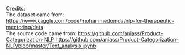 Credits: <br>
The dataset came from: https://www.kaggle.com/code/mohammedomda/nlp-for-therapeutic-mentoring/data <br>
The source code came from: [https://github.com/aniass/Product-Categorization-NLP ](https://github.com/aniass/Product-Categorization-NLP/blob/master/Text_analysis.ipynb)https://github.com/aniass/Product-Categorization-NLP/blob/master/Text_analysis.ipynb
